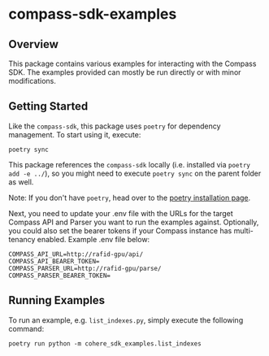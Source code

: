 # compass-sdk-examples

## Overview

This package contains various examples for interacting with the Compass SDK. The
examples provided can mostly be run directly or with minor modifications.

## Getting Started

Like the `compass-sdk`, this package uses `poetry` for dependency management. To start
using it, execute:

```
poetry sync
```

This package references the `compass-sdk` locally (i.e. installed via `poetry add -e
../`), so you might need to execute `poetry sync` on the parent folder as well.

Note: If you don't have `poetry`, head over to the [poetry installation
page](https://python-poetry.org/docs/#installation).

Next, you need to update your .env file with the URLs for the target Compass API
and Parser you want to run the examples against. Optionally, you could also set
the bearer tokens if your Compass instance has multi-tenancy enabled. Example
.env file below:

```
COMPASS_API_URL=http://rafid-gpu/api/
COMPASS_API_BEARER_TOKEN=
COMPASS_PARSER_URL=http://rafid-gpu/parse/
COMPASS_PARSER_BEARER_TOKEN=
```

## Running Examples

To run an example, e.g. `list_indexes.py`, simply execute the following command:

```
poetry run python -m cohere_sdk_examples.list_indexes
```
